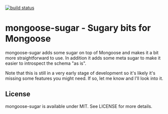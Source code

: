 [![build status](https://secure.travis-ci.org/bebraw/mongoose-sugar.png)](http://travis-ci.org/bebraw/mongoose-sugar)
# mongoose-sugar - Sugary bits for Mongoose

mongoose-sugar adds some sugar on top of Mongoose and makes it a bit more
straightforward to use. In addition it adds some meta sugar to make it easier
to introspect the schema "as is".

Note that this is still in a very early stage of development so it's likely
it's missing some features you might need. If so, let me know and I'll look
into it.

## License

mongoose-sugar is available under MIT. See LICENSE for more details.

